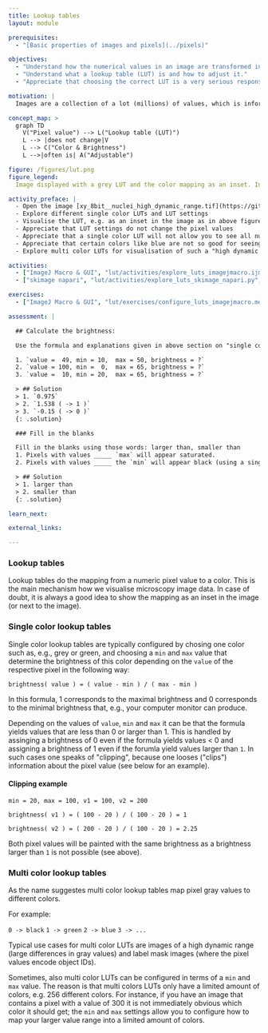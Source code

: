 ```yaml
---
title: Lookup tables
layout: module

prerequisites:
  - "[Basic properties of images and pixels](../pixels)"

objectives:
  - "Understand how the numerical values in an image are transformed into colourful images."
  - "Understand what a lookup table (LUT) is and how to adjust it."
  - "Appreciate that choosing the correct LUT is a very serious responsibility when preparing images for a talk or publication."

motivation: |
  Images are a collection of a lot (millions) of values, which is information that is hard to process for our human brains. Thus, one typically assigns a color to each distinct value, by means of a lookup table (LUT). There is no fix recipe for how to adjust this mapping from numbers to colors. It is easy to chose a mapping that hides certain information in an image, while emphasising other information. Thus, configuring this mapping properly is a great responsibility that scientists have to take on when presenting their image data. 

concept_map: >
  graph TD
    V("Pixel value") --> L("Lookup table (LUT)")
    L --> |does not change|V
    L --> C("Color & Brightness")
    L -->|often is| A("Adjustable")

figure: /figures/lut.png
figure_legend:
  Image displayed with a grey LUT and the color mapping as an inset. In addition, another image shown with several different LUTs and settings.

activity_preface: |
  - Open the image [xy_8bit__nuclei_high_dynamic_range.tif](https://github.com/NEUBIAS/training-resources/raw/master/image_data/xy_8bit__nuclei_high_dynamic_range.tif)
  - Explore different single color LUTs and LUT settings
  - Visualise the LUT, e.g. as an inset in the image as in above figure.
  - Appreciate that LUT settings do not change the pixel values
  - Appreciate that a single color LUT will not allow you to see all nuclei without clipping
  - Appreciate that certain colors like blue are not so good for seeing different intensities (grey values are probably the best).
  - Explore multi color LUTs for visualisation of such a "high dynamic range" (big difference of intensities) image.

activities:
  - ["ImageJ Macro & GUI", "lut/activities/explore_luts_imagejmacro.ijm", "java"]
  - ["skimage napari", "lut/activities/explore_luts_skimage_napari.py", "python"]

exercises:
  - ["ImageJ Macro & GUI", "lut/exercises/configure_luts_imagejmacro.md"]

assessment: |

  ## Calculate the brightness:

  Use the formula and explanations given in above section on "single color lookup tables".

  1. `value =  49, min = 10,  max = 50, brightness = ?`
  2. `value = 100, min =  0,  max = 65, brightness = ?`
  3. `value =  10, min = 20,  max = 65, brightness = ?`

  > ## Solution
  > 1. `0.975`
  > 2. `1.538 ( -> 1 )`
  > 3. `-0.15 ( -> 0 )`
  {: .solution}

  ### Fill in the blanks

  Fill in the blanks using those words: larger than, smaller than
  1. Pixels with values _____ `max` will appear saturated.
  2. Pixels with values _____ the `min` will appear black (using a single color LUT).

  > ## Solution
  > 1. larger than
  > 2. smaller than
  {: .solution}

learn_next:

external_links:

---
```

### Lookup tables

Lookup tables do the mapping from a numeric pixel value to a color. This is the main mechanism how we visualise microscopy image data. In case of doubt, it is always a good idea to show the mapping as an inset in the image (or next to the image).

### Single color lookup tables

Single color lookup tables are typically configured by chosing one color such as, e.g., grey or green, and choosing a `min` and `max` value that determine the brightness of this color depending on the `value` of the respective pixel in the following way:

`brightness( value ) = ( value - min ) / ( max - min )`

In this formula, 1 corresponds to the maximal brightness and 0 corresponds to the minimal brightness that, e.g., your computer monitor can produce.

Depending on the values of `value`, `min` and `max` it can be that the formula yields values that are less than 0 or larger than 1. This is handled by assinging a brightness of 0 even if the formula yields values < 0 and assigning a brightness of 1 even if the forumla yield values larger than `1`. In such cases one speaks of "clipping", because one looses ("clips") information about the pixel value (see below for an example).

#### Clipping example

`min = 20, max = 100, v1 = 100, v2 = 200`

`brightness( v1 ) = ( 100 - 20 ) / ( 100 - 20 ) = 1`

`brightness( v2 ) = ( 200 - 20 ) / ( 100 - 20 ) = 2.25`

Both pixel values will be painted with the same brightness as a brightness larger than `1` is not possible (see above).

### Multi color lookup tables

As the name suggestes multi color lookup tables map pixel gray values to different colors.

For example:

`0 -> black`
`1 -> green`
`2 -> blue`
`3 -> ...`

Typical use cases for multi color LUTs are images of a high dynamic range (large differences in gray values) and label mask images (where the pixel values encode object IDs).

Sometimes, also multi color LUTs can be configured in terms of a `min` and `max` value. The reason is that multi colors LUTs only have a limited amount of colors, e.g. 256 different colors. For instance, if you have an image that contains a pixel with a value of 300 it is not immediately obvious which color it should get; the `min` and `max` settings allow you to configure how to map your larger value range into a limited amount of colors. 

